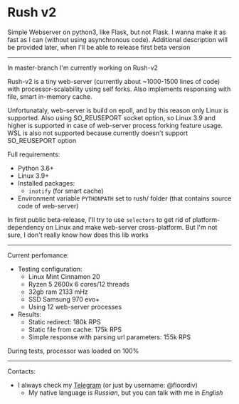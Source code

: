 # Rush v2

Simple Webserver on python3, like Flask, but not Flask. I wanna make it as fast as I can (without using asynchronous code). Additional description will be provided later, when I'll be able to release first beta version

---

In master-branch I'm currently working on Rush-v2

Rush-v2 is a tiny web-server (currently about ~1000-1500 lines of code) with processor-scalability using self forks. Also implements responsing with file, smart in-memory cache.

Unfortunataly, web-server is build on epoll, and by this reason only Linux is supported. Also using SO_REUSEPORT socket option, so Linux 3.9 and higher is supported in case of
web-server process forking feature usage. WSL is also not supported because currently doesn't support SO_REUSEPORT option

Full requirements:
- Python 3.6+
- Linux 3.9+
- Installed packages:
  - `inotify` (for smart cache)
- Environment variable `PYTHONPATH` set to rush/ folder (that contains source code of web-server)

In first public beta-release, I'll try to use `selectors` to get rid of platform-dependency on Linux and make web-server cross-platform. But I'm not sure, I don't really know how does this lib works

--- 

Current perfomance:

- Testing configuration:
  - Linux Mint Cinnamon 20
  - Ryzen 5 2600x 6 cores/12 threads
  - 32gb ram 2133 mHz
  - SSD Samsung 970 evo+
  - Using 12 web-server processes
- Results:
  - Static redirect: 180k RPS
  - Static file from cache: 175k RPS
  - Simple response with parsing url parameters: 155k RPS
 
 During tests, processor was loaded on 100%
 
 ---
 
 Contacts:
  - I always check my [Telegram](https://t.me/floordiv) (or just by username: @floordiv)
    - My native language is _Russian_, but you can talk with me in _English_
